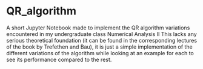 # QR_algorithm
A short Jupyter Notebook made to implement the QR algorithm variations encountered in my undergraduate class Numerical Analysis II
This lacks any serious theoretical foundation (it can be found in the corresponding lectures of the book by Trefethen and Bau), it
is just a simple implementation of the different variations of the algorithm while looking at an example for each to see its
performance compared to the rest.
